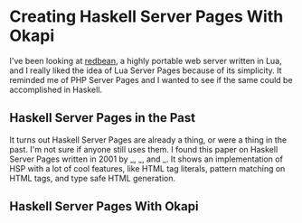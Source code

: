 # Creating Haskell Server Pages With Okapi

I've been looking at [redbean](), a highly portable web server written in Lua, and I really liked the idea of Lua Server Pages because of its simplicity. It reminded me of PHP Server Pages and I wanted to see if the same could be accomplished in Haskell.

## Haskell Server Pages in the Past

It turns out Haskell Server Pages are already a thing, or were a thing in the past. I'm not sure if anyone still uses them.
I found this paper on Haskell Server Pages written in 2001 by _, _, and _. It shows an implementation of HSP with a lot of cool features, like
HTML tag literals, pattern matching on HTML tags, and type safe HTML generation.

## Haskell Server Pages With Okapi




